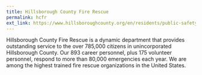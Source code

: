 ```yaml
---
title: Hillsborough County Fire Rescue
permalink: hcfr
ext_link: https://www.hillsboroughcounty.org/en/residents/public-safety/fire-rescue
---
```


Hillsborough County Fire Rescue is a dynamic department that provides outstanding service to the over 785,000 citizens in unincorporated Hillsborough County. Our 893 career personnel, plus 175 volunteer personnel, respond to more than 80,000 emergencies each year. We are among the highest trained fire rescue organizations in the United States.
